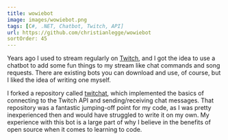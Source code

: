 ```yaml
---
title: wowiebot
image: images/wowiebot.png
tags: [C#, .NET, Chatbot, Twitch, API]
url: https://github.com/christianlegge/wowiebot
sortOrder: 45
---
```


Years ago I used to stream regularly on [Twitch](https://twitch.tv), and I got the idea to use a chatbot to add some fun things to my stream like chat commands and song requests. There are existing bots you can download and use, of course, but I liked the idea of writing one myself.

I forked a repository called [twitchat](https://github.com/chhopsky/twitchat), which implemented the basics of connecting to the Twitch API and sending/receiving chat messages. That repository was a fantastic jumping-off point for my code, as I was pretty inexperienced then and would have struggled to write it on my own. My experience with this bot is a large part of why I believe in the benefits of open source when it comes to learning to code.
